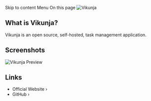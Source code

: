 Skip to content
Menu
On this page
![Vikunja](https://vikunja.cloud/images/vikunja-logo.svg)
## What is Vikunja? ​
Vikunja is an open source, self-hosted, task management application.
## Screenshots ​
![Vikunja Preview](https://vikunja.io/_astro/09-task-detail-dark.ppLbej6M_ZzaSch.avif)
## Links ​
  * Official Website ›
  * GitHub ›


